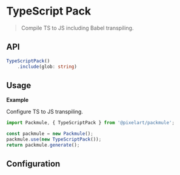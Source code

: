 # TypeScript Pack
> Compile TS to JS including Babel transpiling.

## API
```ts
TypeScriptPack()
    .include(glob: string)
```

## Usage

**Example**

Configure TS to JS transpiling.

```ts
import Packmule, { TypeScriptPack } from '@pixelart/packmule';

const packmule = new Packmule();
packmule.use(new TypeScriptPack());
return packmule.generate();
```

## Configuration
